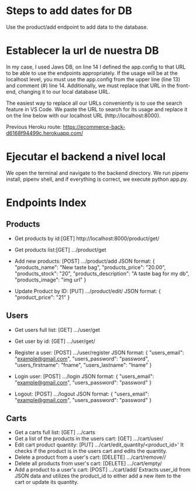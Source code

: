 # Steps to add dates for DB
Use the product/add endpoint to add data to the database.

# Establecer la url de nuestra DB 
In my case, I used Jaws DB, on line 14 I defined the app.config to that URL to be able to use the endpoints appropriately.
If the usage will be at the localhost level, you must use the app.config from the upper line (line 13) and comment (#) line 14.
Additionally, we must replace that URL in the front-end, changing it to our local database URL.

The easiest way to replace all our URLs conveniently is to use the search feature in VS Code. We paste the URL to search for its usage and replace it on the line below with our localhost URL (http://localhost:8000).

Previous Heroku route: https://ecommerce-back-d6168f94499c.herokuapp.com/

# Ejecutar el backend a nivel local
We open the terminal and navigate to the backend directory.
We run pipenv install, pipenv shell, and if everything is correct, we execute python app.py. 

# Endpoints Index

## Products
- Get products by id:[GET] http://localhost:8000/product/get/<id>
- Get products list:[GET] .../product/get
- Add new products: [POST] .../product/add
    JSON format:
        {
            "products_name": "New taste bag",
            "products_price": "20.00",
            "products_stock": "20",
            "products_description": "A taste bag for my db",
            "products_image": "img url"
        }

- Update Product by ID: [PUT] .../product/edit/<id>
    JSON format:
        {
            "product_price": "21"
        }

## Users

- Get users full list: [GET] .../user/get
- Get user by id: [GET] .../user/get/<id>
- Register a user: [POST] .../user/register
  JSON format:
        {
            "users_email": "example@gmail.com",
            "users_password": "password",
            "users_firstname": "fname",
            "users_lastname": "lname"
        }

- Login user: [POST] .../login 
    JSON format: 
        {
            "users_email": "example@gmail.com",
            "users_password": "password"
        }
- Logout: [POST] .../logout
    JSON format: 
        {
            "users_email": "example@gmail.com",
            "users_password": "password"
        }       

## Carts
- Get a carts full list: [GET] .../carts
- Get a list of the products in the users cart: [GET] .../cart/user/<userid>
- Edit cart product quantity: [PUT] .../cart/edit_quantity/<product_id>'
    It checks if the product is in the users cart and edits the quantity.
- Delete a product from a user's cart: [DELETE] .../cart/remove/<userid>/<productid>
- Delete all products from user's cart: [DELETE] .../cart/empty/<userid>
- Add a product to a user's cart: [POST] .../cart/add/<productid>
    Extracts user_id from JSON data and utilizes the product_id to either add a new item to the cart or update its quantity.

